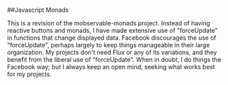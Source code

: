 ##Javascript Monads

This is a revision of the mobservable-monads project. Instead of having reactive buttons and monads, I have made extensive use of "forceUpdate" in functions that change displayed data. Facebook discourages the use of "forceUpdate", perhaps largely to keep things manageable in their large organization. My projects don't need Flux or any of its variations, and they benefit from the liberal use of "forceUpdate". When in doubt, I do things the Facebook way; but I always keep an open mind, seeking what works best for my projects.
